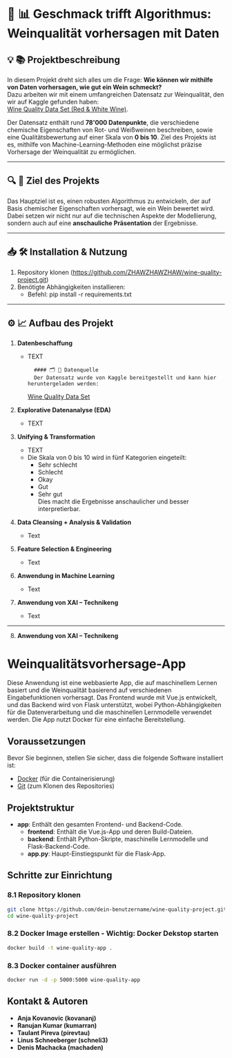 # 🍷 📊 Geschmack trifft Algorithmus​: Weinqualität vorhersagen mit Daten

## 💡 📚 Projektbeschreibung

In diesem Projekt dreht sich alles um die Frage: **Wie können wir mithilfe von Daten vorhersagen, wie gut ein Wein schmeckt?**  
Dazu arbeiten wir mit einem umfangreichen Datensatz zur Weinqualität, den wir auf Kaggle gefunden haben:  
[Wine Quality Data Set (Red & White Wine)](https://www.kaggle.com/datasets/ruthgn/wine-quality-data-set-red-white-wine).

Der Datensatz enthält rund **78'000 Datenpunkte**, die verschiedene chemische Eigenschaften von Rot- und Weißweinen beschreiben, sowie eine Qualitätsbewertung auf einer Skala von **0 bis 10**. Ziel des Projekts ist es, mithilfe von Machine-Learning-Methoden eine möglichst präzise Vorhersage der Weinqualität zu ermöglichen.

---

## 🔍 🎯 Ziel des Projekts

Das Hauptziel ist es, einen robusten Algorithmus zu entwickeln, der auf Basis chemischer Eigenschaften vorhersagt, wie ein Wein bewertet wird. Dabei setzen wir nicht nur auf die technischen Aspekte der Modellierung, sondern auch auf eine **anschauliche Präsentation** der Ergebnisse.

---

## 📥 🛠️ Installation & Nutzung

1. Repository klonen (https://github.com/ZHAWZHAWZHAW/wine-quality-project.git)
2. Benötigte Abhängigkeiten installieren:
   - Befehl: pip install -r requirements.txt

---

## ⚙️ 📈 Aufbau des Projekt

1.  **Datenbeschaffung**

    - TEXT

            #### 🗂️ 💾 Datenquelle
            Der Datensatz wurde von Kaggle bereitgestellt und kann hier heruntergeladen werden:

      [Wine Quality Data Set](https://www.kaggle.com/datasets/ruthgn/wine-quality-data-set-red-white-wine)

2.  **Explorative Datenanalyse (EDA)**

    - TEXT

3.  **Unifying & Transformation**

    - TEXT
    - Die Skala von 0 bis 10 wird in fünf Kategorien eingeteilt:
      - Sehr schlecht
      - Schlecht
      - Okay
      - Gut
      - Sehr gut  
        Dies macht die Ergebnisse anschaulicher und besser interpretierbar.

4.  **Data Cleansing + Analysis & Validation**

    - Text

5.  **Feature Selection & Engineering**

    - Text

6.  **Anwendung in Machine Learning**

    - Text

7.  **Anwendung von XAI – Technikeng**
    - Text

---

8.  **Anwendung von XAI – Technikeng**

# Weinqualitätsvorhersage-App

Diese Anwendung ist eine webbasierte App, die auf maschinellem Lernen basiert und die Weinqualität basierend auf verschiedenen Eingabefunktionen vorhersagt. Das Frontend wurde mit Vue.js entwickelt, und das Backend wird von Flask unterstützt, wobei Python-Abhängigkeiten für die Datenverarbeitung und die maschinellen Lernmodelle verwendet werden. Die App nutzt Docker für eine einfache Bereitstellung.

## Voraussetzungen

Bevor Sie beginnen, stellen Sie sicher, dass die folgende Software installiert ist:

- [Docker](https://www.docker.com/products/docker-desktop) (für die Containerisierung)
- [Git](https://git-scm.com/downloads) (zum Klonen des Repositories)

## Projektstruktur

- **app**: Enthält den gesamten Frontend- und Backend-Code.
  - **frontend**: Enthält die Vue.js-App und deren Build-Dateien.
  - **backend**: Enthält Python-Skripte, maschinelle Lernmodelle und Flask-Backend-Code.
  - **app.py**: Haupt-Einstiegspunkt für die Flask-App.

## Schritte zur Einrichtung

### 8.1 Repository klonen

```bash
git clone https://github.com/dein-benutzername/wine-quality-project.git
cd wine-quality-project
```

### 8.2 Docker Image erstellen - Wichtig: Docker Dekstop starten

```bash
docker build -t wine-quality-app .
```

### 8.3 Docker container ausführen

```bash
docker run -d -p 5000:5000 wine-quality-app
```

## Kontakt & Autoren

- **Anja Kovanovic (kovananj)**
- **Ranujan Kumar (kumarran)**
- **Taulant Pireva (pirevtau)**
- **Linus Schneeberger (schneli3)**
- **Denis Machacka (machaden)**
